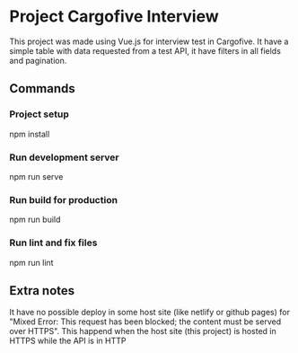 # Project Cargofive Interview
This project was made using Vue.js for interview test in Cargofive. It have a simple table with data requested from a test API, it have filters in all fields and pagination. 
## Commands
### Project setup
npm install
### Run development server
npm run serve
### Run build for production
npm run build
### Run lint and fix files
npm run lint

## Extra notes
It have no possible deploy in some host site (like netlify or github pages) for "Mixed Error: This request has been blocked; the content must be served over HTTPS". This happend when the host site (this project) is hosted in HTTPS while the API is in HTTP